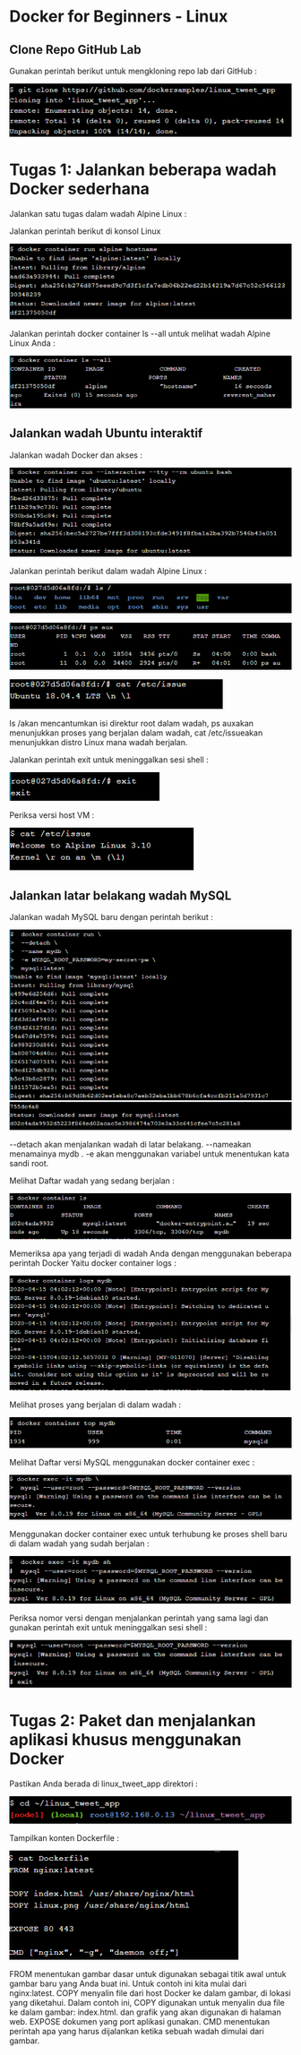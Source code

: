 Docker for Beginners - Linux
============================

Clone Repo GitHub Lab
---------------------

Gunakan perintah berikut untuk mengkloning repo lab dari GitHub :

![alt text](https://github.com/trimariaas27/tekn-cloud-computing/blob/master/minggu-09/Capture_1.PNG)

Tugas 1: Jalankan beberapa wadah Docker sederhana 
=================================================

Jalankan satu tugas dalam wadah Alpine Linux :

Jalankan perintah berikut di konsol Linux

![alt text](https://github.com/trimariaas27/tekn-cloud-computing/blob/master/minggu-09/Capture_2.PNG)

Jalankan perintah docker container ls --all untuk melihat wadah Alpine Linux Anda :

![alt text](https://github.com/trimariaas27/tekn-cloud-computing/blob/master/minggu-09/Capture_3.PNG)

Jalankan wadah Ubuntu interaktif
--------------------------------

Jalankan wadah Docker dan akses :

![alt text](https://github.com/trimariaas27/tekn-cloud-computing/blob/master/minggu-09/Capture_4.PNG)

Jalankan perintah berikut dalam wadah Alpine Linux :

![alt text](https://github.com/trimariaas27/tekn-cloud-computing/blob/master/minggu-09/Capture_5.PNG)

![alt text](https://github.com/trimariaas27/tekn-cloud-computing/blob/master/minggu-09/Capture_6.PNG)

![alt text](https://github.com/trimariaas27/tekn-cloud-computing/blob/master/minggu-09/Capture_7.PNG)

ls /akan mencantumkan isi direktur root dalam wadah, ps auxakan menunjukkan proses yang berjalan dalam wadah, 
cat /etc/issueakan menunjukkan distro Linux mana wadah berjalan.

Jalankan perintah exit untuk meninggalkan sesi shell :

![alt text](https://github.com/trimariaas27/tekn-cloud-computing/blob/master/minggu-09/Capture_8.PNG)

Periksa versi host VM :

![alt text](https://github.com/trimariaas27/tekn-cloud-computing/blob/master/minggu-09/Capture_9.PNG)

Jalankan latar belakang wadah MySQL
-----------------------------------

Jalankan wadah MySQL baru dengan perintah berikut :

![alt text](https://github.com/trimariaas27/tekn-cloud-computing/blob/master/minggu-09/Capture_10a.PNG)
![alt text](https://github.com/trimariaas27/tekn-cloud-computing/blob/master/minggu-09/Capture_10b.PNG)

--detach akan menjalankan wadah di latar belakang.
--nameakan menamainya mydb .
-e akan menggunakan variabel untuk menentukan kata sandi root.

Melihat Daftar wadah yang sedang berjalan :

![alt text](https://github.com/trimariaas27/tekn-cloud-computing/blob/master/minggu-09/Capture_11.PNG)

Memeriksa apa yang terjadi di wadah Anda dengan menggunakan beberapa perintah Docker Yaitu docker container logs :

![alt text](https://github.com/trimariaas27/tekn-cloud-computing/blob/master/minggu-09/Capture_12.PNG)

Melihat proses yang berjalan di dalam wadah :

![alt text](https://github.com/trimariaas27/tekn-cloud-computing/blob/master/minggu-09/Capture_13.PNG)

Melihat Daftar versi MySQL menggunakan docker container exec :

![alt text](https://github.com/trimariaas27/tekn-cloud-computing/blob/master/minggu-09/Capture_14.PNG)

Menggunakan docker container exec untuk terhubung ke proses shell baru di dalam wadah yang sudah berjalan :

![alt text](https://github.com/trimariaas27/tekn-cloud-computing/blob/master/minggu-09/Capture_15a.PNG)

Periksa nomor versi dengan menjalankan perintah yang sama lagi dan gunakan perintah exit untuk meninggalkan sesi shell :

![alt text](https://github.com/trimariaas27/tekn-cloud-computing/blob/master/minggu-09/Capture_15.PNG)

Tugas 2: Paket dan menjalankan aplikasi khusus menggunakan Docker
=================================================================

Pastikan Anda berada di linux_tweet_app direktori :

![alt text](https://github.com/trimariaas27/tekn-cloud-computing/blob/master/minggu-09/Capture_16.PNG)

Tampilkan konten Dockerfile :

![alt text](https://github.com/trimariaas27/tekn-cloud-computing/blob/master/minggu-09/Capture_17.PNG)

FROM menentukan gambar dasar untuk digunakan sebagai titik awal untuk gambar baru yang Anda buat ini. Untuk contoh ini kita mulai dari nginx:latest.
COPY menyalin file dari host Docker ke dalam gambar, di lokasi yang diketahui. Dalam contoh ini, COPY digunakan untuk menyalin dua file ke dalam gambar: index.html. dan grafik yang akan digunakan di halaman web.
EXPOSE dokumen yang port aplikasi gunakan.
CMD menentukan perintah apa yang harus dijalankan ketika sebuah wadah dimulai dari gambar.






